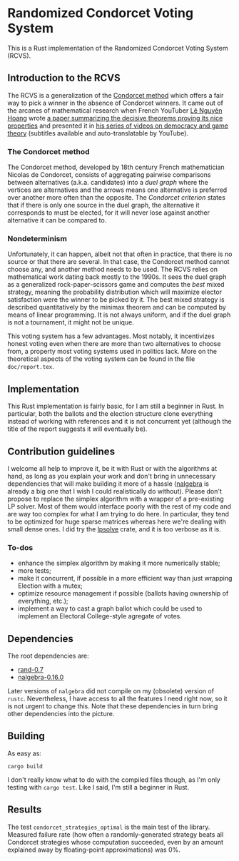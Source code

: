 # Randomized Condorcet Voting System
This is a Rust implementation of the Randomized Condorcet Voting System (RCVS).

## Introduction to the RCVS
The RCVS is a generalization of the [Condorcet method](https://en.wikipedia.org/wiki/Condorcet_method) which offers a fair way to pick a winner in the absence of Condorcet winners. It came out of the arcanes of mathematical research when French YouTuber [Lê Nguyên Hoang](https://scholar.google.ch/citations?user=0ZADKSkAAAAJ&hl=en) wrote [a paper summarizing the decisive theorems proving its nice properties](https://link.springer.com/article/10.1007/s00355-017-1031-2) and presented it in [his series of videos on democracy and game theory](https://youtu.be/wKimU8jy2a8) (subtitles available and auto-translatable by YouTube).

### The Condorcet method
The Condorcet method, developed by 18th century French mathematician Nicolas de Condorcet, consists of aggregating pairwise comparisons between alternatives (a.k.a. candidates) into a *duel graph* where the vertices are alternatives and the arrows means one alternative is preferred over another more often than the opposite. The *Condorcet criterion* states that if there is only one source in the duel graph, the alternative it corresponds to must be elected, for it will never lose against another alternative it can be compared to.

### Nondeterminism
Unfortunately, it can happen, albeit not that often in practice, that there is no source or that there are several. In that case, the Condorcet method cannot choose any, and another method needs to be used. The RCVS relies on mathematical work dating back mostly to the 1990s. It sees the duel graph as a generalized rock-paper-scissors game and computes the _best_ mixed strategy, meaning the probability distribution which will maximize elector satisfaction were the winner to be picked by it. The best mixed strategy is described quantitatively by the minimax theorem and can be computed by means of linear programming. It is not always uniform, and if the duel graph is not a tournament, it might not be unique.

This voting system has a few advantages. Most notably, it incentivizes honest voting even when there are more than two alternatives to choose from, a property most voting systems used in politics lack. More on the theoretical aspects of the voting system can be found in the file `doc/report.tex`.

## Implementation
This Rust implementation is fairly basic, for I am still a beginner in Rust. In particular, both the ballots and the election structure clone everything instead of working with references and it is not concurrent yet (although the title of the report suggests it will eventually be).

## Contribution guidelines
I welcome all help to improve it, be it with Rust or with the algorithms at hand, as long as you explain your work and don't bring in unnecessary dependencies that will make building it more of a hassle ([nalgebra](https://www.nalgebra.org/) is already a big one that I wish I could realistically do without). Please don't propose to replace the simplex algorithm with a wrapper of a pre-existing LP solver. Most of them would interface poorly with the rest of my code and are way too complex for what I am trying to do here. In particular, they tend to be optimized for huge sparse matrices whereas here we're dealing with small dense ones. I did try the [lpsolve](https://crates.io/crates/lpsolve) crate, and it is too verbose as it is.

### To-dos
* enhance the simplex algorithm by making it more numerically stable;
* more tests;
* make it concurrent, if possible in a more efficient way than just wrapping Election with a mutex;
* optimize resource management if possible (ballots having ownership of everything, etc.);
* implement a way to cast a graph ballot which could be used to implement an Electoral College-style agregate of votes.

## Dependencies
The root dependencies are:
* [rand-0.7](https://crates.io/crates/rand)
* [nalgebra-0.16.0](https://crates.io/crates/nalgebra)

Later versions of `nalgebra` did not compile on my (obsolete) version of `rustc`. Nevertheless, I have access to all the features I need right now, so it is not urgent to change this. Note that these dependencies in turn bring other dependencies into the picture.

## Building
As easy as:
```
cargo build
```
I don't really know what to do with the compiled files though, as I'm only testing with `cargo test`. Like I said, I'm still a beginner in Rust.

## Results
The test `condorcet_strategies_optimal` is the main test of the library. Measured failure rate (how often a randomly-generated strategy beats all Condorcet strategies whose computation succeeded, even by an amount explained away by floating-point approximations) was 0%.
